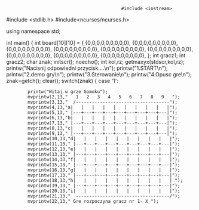                                                #include <iostream>
#include <stdlib.h>
#include<ncurses/ncurses.h>

using namespace std;

int main()
{
    int board[10][10] = {
        {0,0,0,0,0,0,0,0,0},
        {0,0,0,0,0,0,0,0,0},
        {0,0,0,0,0,0,0,0,0},
        {0,0,0,0,0,0,0,0,0},
        {0,0,0,0,0,0,0,0,0},
        {0,0,0,0,0,0,0,0,0},
        {0,0,0,0,0,0,0,0,0},
        {0,0,0,0,0,0,0,0,0},
        {0,0,0,0,0,0,0,0,0},
    };
    int gracz1;
int gracz2;
    char znak;
    initscr();
    noecho();
    int kol,rz;
    getmaxyx(stdscr,kol,rz);
    printw("Nacisnij odpowiedni przycisk....\n");
    printw("1.START\n");
    printw("2.demo gry\n");
    printw("3.Sterowanie\n");
    printw("4.Opusc gre\n");
    znak=getch();
    clear();
    switch(znak)
    {
    case '1':



            printw("Witaj w grze Gomoku");
            mvprintw(2,13,"   1   2   3   4   5   6   7   8   9   ");
            mvprintw(3,13,"  /-----------------------------------");
            mvprintw(4,13,"a|   |   |   |   |   |   |   |   |   |");
            mvprintw(5,13," |---+---+---+---+---+---+---+---+---|");
            mvprintw(6,13,"b|   |   |   |   |   |   |   |   |   |");
            mvprintw(7,13," |---+---+---+---+---+---+---+---+---|");
            mvprintw(8,13,"c|   |   |   |   |   |   |   |   |   |");
            mvprintw(9,13," |---+---+---+---+---+---+---+---+---|");
            mvprintw(10,13,"d|   |   |   |   |   |   |   |   |   |");
            mvprintw(11,13," |---+---+---+---+---+---+---+---+---|");
            mvprintw(12,13,"e|   |   |   |   |   |   |   |   |   |");
            mvprintw(13,13," |---+---+---+---+---+---+---+---+---|");
            mvprintw(14,13,"f|   |   |   |   |   |   |   |   |   |");
            mvprintw(15,13," |---+---+---+---+---+---+---+---+---|");
            mvprintw(16,13,"g|   |   |   |   |   |   |   |   |   |");
            mvprintw(17,13," |---+---+---+---+---+---+---+---+---|");
            mvprintw(18,13,"h|   |   |   |   |   |   |   |   |   | ");
            mvprintw(19,13," |---+---+---+---+---+---+---+---+---|");
            mvprintw(20,13,"i|   |   |   |   |   |   |   |   |   |");
            mvprintw(21,13,"  -----------------------------------/");
            mvprintw(22,13," Gre rozpoczyna gracz nr 1- X ");
